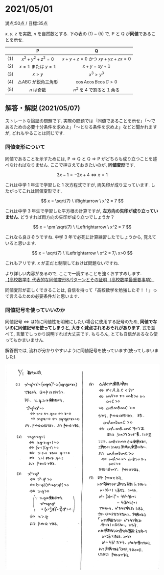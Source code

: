 # 2021/05/01

満点:50点 / 目標:35点

$x$, $y$, $z$ を実数, $n$ を自然数とする. 下の表の (1) ~ (5) で, $\mathrm{P}$ と $\mathrm{Q}$ が**同値**であることを示せ.

||$\mathrm{P}$|$\mathrm{Q}$|
|:-:|:-:|:-:|
|(1)|$x^2+y^2+z^2=0$|$x+y+z=0$ かつ $xy+yz+zx=0$|
|(2)|$x=1$ または $y=1$|$x+y=xy+1$|
|(3)|$x>y$|$x^3>y^3$|
|(4)|$\triangle \mathrm{ABC}$ が鋭角三角形|$\cos A \cos B \cos C > 0$|
|(5)|$n$ は奇数|$n^2$ を $4$ で割ると $1$ 余る|

<div style="page-break-before:always"></div>

## 解答・解説 (2021/05/07)

ストレートな論証の問題です. 実際の問題では「同値であることを示せ」「～であるための必要十分条件を求めよ」「～となる条件を求めよ」などと聞かれますが, どれもやることは同じです.

### 同値変形について
同値であることを示すためには, $\mathrm{P} \Rightarrow \mathrm{Q}$ と $\mathrm{Q} \Rightarrow \mathrm{P}$ がどちらも成り立つことを述べなければなりません. ここで押さえておきたいのが, **同値変形**です. 

$$ 3x-1 = -2x+4 \ \Leftrightarrow \  x = 1 $$

これは中学 1 年生で学習した 1 次方程式ですが, 両矢印が成り立っています. したがってこれは同値変形です.

$$ x = \sqrt{7} \ \Rightarrow \ x^2 = 7 $$

これは中学 3 年生で学習した平方根の計算ですが, **左方向の矢印が成り立っていません**. どうすれば両方向の矢印が成り立つでしょうか？

$$ x = \pm \sqrt{7} \ \Leftrightarrow \ x^2 = 7 $$

これなら良さそうですね. 中学 3 年で必死に計算練習したでしょうから, 覚えていると思います.

$$ x = \sqrt{7} \ \Leftrightarrow \ x^2 = 7,\ x>0 $$

これもアリです. $x$ が正だと制限しておけば問題ないですね.

より詳しい内容があるので, ここで一読することを強くおすすめします.<br>
[【高校数学I】代表的な同値変形8パターンとその証明（高校数学最重要事項）](https://examist.jp/mathematics/class/doutihenkei/)

同値変形が正しくできることは, 自信を持って「高校数学を勉強したぞ！！」って言えるための必要条件だと思います.

### 同値記号を使っていいのか
同値記号 $\Leftrightarrow$ は特に同値性を明確にしたい場合に使用する記号のため, **同値でないのに同値記号を使ってしまうと, 大きく減点されるおそれがあります**. 式を並べて, 言葉でしっかり説明すれば大丈夫です. もちろん, とても自信があるなら使ってもかまいません.

解答例では, 流れが分かりやすいように同値記号を使っています(使ってしまいました).

![](img/mathterro_20210501.jpg)